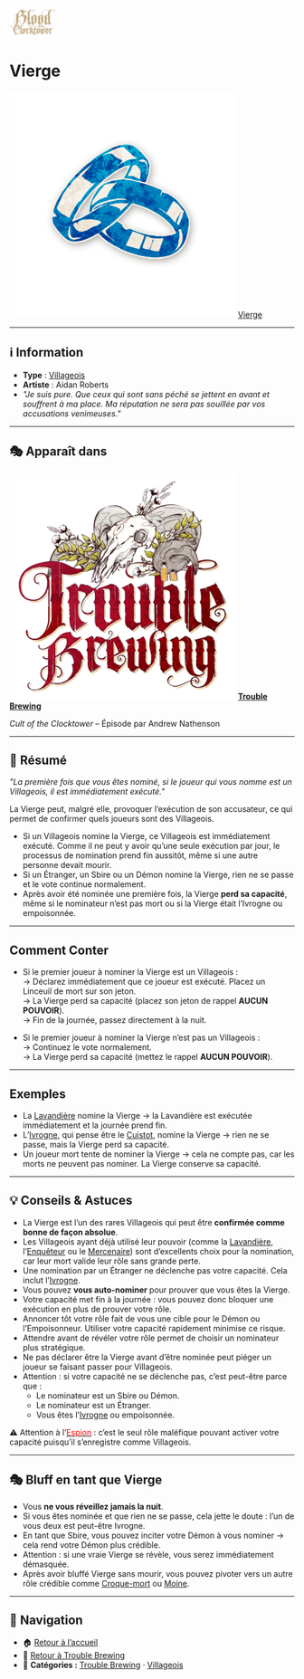<p align="left">
  <a href="/botc-fr-bambi/">
    <img src="../images/logo.png" alt="Accueil BotC FR" width="80">
  </a>
</p>

# Vierge  
[<img src="../images/Icon_virgin.png" alt="Vierge" width="400">](vierge.md) [Vierge](../tb_roles/vierge.md)

---

## ℹ️ Information  

- **Type** : [Villageois](../villageois.md) 
- **Artiste** : Aidan Roberts  
- *"Je suis pure. Que ceux qui sont sans péché se jettent en avant et souffrent à ma place. Ma réputation ne sera pas souillée par vos accusations venimeuses."*

---

## 🎭 Apparaît dans  
[<img src="../images/Logo_trouble_brewing.png" alt="Trouble Brewing" width="400">](../trouble_brewing.md) [**Trouble Brewing**](../trouble_brewing.md)  

*Cult of the Clocktower* – Épisode par Andrew Nathenson

---

## 📖 Résumé  
*"La première fois que vous êtes nominé, si le joueur qui vous nomme est un Villageois, il est immédiatement exécuté."*

La Vierge peut, malgré elle, provoquer l’exécution de son accusateur, ce qui permet de confirmer quels joueurs sont des Villageois.  

- Si un Villageois nomine la Vierge, ce Villageois est immédiatement exécuté. Comme il ne peut y avoir qu’une seule exécution par jour, le processus de nomination prend fin aussitôt, même si une autre personne devait mourir.  
- Si un Étranger, un Sbire ou un Démon nomine la Vierge, rien ne se passe et le vote continue normalement.  
- Après avoir été nominée une première fois, la Vierge **perd sa capacité**, même si le nominateur n’est pas mort ou si la Vierge était l’Ivrogne ou empoisonnée.  

---

## Comment Conter

- Si le premier joueur à nominer la Vierge est un Villageois :  
  → Déclarez immédiatement que ce joueur est exécuté. Placez un Linceuil de mort sur son jeton.  
  → La Vierge perd sa capacité (placez son jeton de rappel **AUCUN POUVOIR**).  
  → Fin de la journée, passez directement à la nuit.  

- Si le premier joueur à nominer la Vierge n’est pas un Villageois :  
  → Continuez le vote normalement.  
  → La Vierge perd sa capacité (mettez le rappel **AUCUN POUVOIR**).  

---

##  Exemples  

- La [Lavandière](lavandiere.md) nomine la Vierge → la Lavandière est exécutée immédiatement et la journée prend fin.  
- L’[Ivrogne](ivrogne.md), qui pense être le [Cuistot](cuistot.md), nomine la Vierge → rien ne se passe, mais la Vierge perd sa capacité.  
- Un joueur mort tente de nominer la Vierge → cela ne compte pas, car les morts ne peuvent pas nominer. La Vierge conserve sa capacité.  

---

## 💡 Conseils & Astuces  

- La Vierge est l’un des rares Villageois qui peut être **confirmée comme bonne de façon absolue**.  
- Les Villageois ayant déjà utilisé leur pouvoir (comme la [Lavandière](lavandiere.md), l’[Enquêteur](enqueteur.md) ou le [Mercenaire](mercenaire.md)) sont d’excellents choix pour la nomination, car leur mort valide leur rôle sans grande perte.  
- Une nomination par un Étranger ne déclenche pas votre capacité. Cela inclut l’[Ivrogne](ivrogne.md).  
- Vous pouvez **vous auto-nominer** pour prouver que vous êtes la Vierge.  
- Votre capacité met fin à la journée : vous pouvez donc bloquer une exécution en plus de prouver votre rôle.  
- Annoncer tôt votre rôle fait de vous une cible pour le Démon ou l’Empoisonneur. Utiliser votre capacité rapidement minimise ce risque.  
- Attendre avant de révéler votre rôle permet de choisir un nominateur plus stratégique.  
- Ne pas déclarer être la Vierge avant d’être nominée peut piéger un joueur se faisant passer pour Villageois.  
- Attention : si votre capacité ne se déclenche pas, c’est peut-être parce que :  
  - Le nominateur est un Sbire ou Démon.  
  - Le nominateur est un Étranger.  
  - Vous êtes l’[Ivrogne](ivrogne.md) ou empoisonnée.  

⚠️ Attention à l’[<span style="color:red">Espion</span>](espion.md)   : c’est le seul rôle maléfique pouvant activer votre capacité puisqu’il s’enregistre comme Villageois.  

---

## 🎭 Bluff en tant que Vierge  

- Vous **ne vous réveillez jamais la nuit**.  
- Si vous êtes nominée et que rien ne se passe, cela jette le doute : l’un de vous deux est peut-être Ivrogne.  
- En tant que Sbire, vous pouvez inciter votre Démon à vous nominer → cela rend votre Démon plus crédible.  
- Attention : si une vraie Vierge se révèle, vous serez immédiatement démasquée.  
- Après avoir bluffé Vierge sans mourir, vous pouvez pivoter vers un autre rôle crédible comme [Croque-mort](croquemort.md) ou [Moine](moine.md).  

---


## 📂 Navigation 

- 🏠 [Retour à l’accueil](/botc-fr-bambi/)  
- 🍺 [Retour à Trouble Brewing](../trouble_brewing.md)  
- 📂 **Catégories :** [Trouble Brewing](../trouble_brewing.md) · [Villageois](../villageois.md) 
